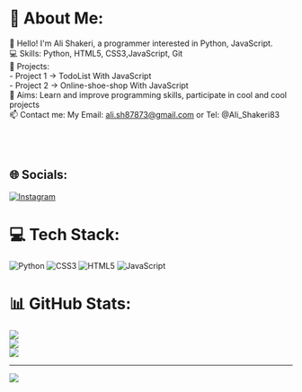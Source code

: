 # 💫 About Me:
👋 Hello! I'm Ali Shakeri, a programmer interested in Python, JavaScript.<br>💻 Skills: Python, HTML5, CSS3,JavaScript, Git<br>📂 Projects: <br>- Project 1 -> TodoList With JavaScript<br>- Project 2 -> Online-shoe-shop With JavaScript<br>🎯 Aims: Learn and improve programming skills, participate in cool and cool projects<br>📫 Contact me: My Email: ali.sh87873@gmail.com  or   Tel: @Ali_Shakeri83<br><br><br><br>


## 🌐 Socials:
[![Instagram](https://img.shields.io/badge/Instagram-%23E4405F.svg?logo=Instagram&logoColor=white)](https://instagram.com/_alish83_) 

# 💻 Tech Stack:
![Python](https://img.shields.io/badge/python-3670A0?style=for-the-badge&logo=python&logoColor=ffdd54) ![CSS3](https://img.shields.io/badge/css3-%231572B6.svg?style=for-the-badge&logo=css3&logoColor=white) ![HTML5](https://img.shields.io/badge/html5-%23E34F26.svg?style=for-the-badge&logo=html5&logoColor=white) ![JavaScript](https://img.shields.io/badge/javascript-%23323330.svg?style=for-the-badge&logo=javascript&logoColor=%23F7DF1E)
# 📊 GitHub Stats:
![](https://github-readme-stats.vercel.app/api?username=AliShakeri83&theme=dark&hide_border=false&include_all_commits=true&count_private=true)<br/>
![](https://github-readme-streak-stats.herokuapp.com/?user=AliShakeri83&theme=dark&hide_border=false)<br/>
![](https://github-readme-stats.vercel.app/api/top-langs/?username=AliShakeri83&theme=dark&hide_border=false&include_all_commits=true&count_private=true&layout=compact)

---
[![](https://visitcount.itsvg.in/api?id=AliShakeri83&icon=0&color=0)](https://visitcount.itsvg.in)

<!-- Proudly created with GPRM ( https://gprm.itsvg.in ) -->
